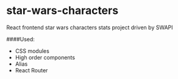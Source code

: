 # star-wars-characters
React frontend star wars characters stats project driven by SWAPI



####Used:
- CSS modules
- High order components
- Alias
- React Router